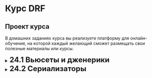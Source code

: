 # Курс DRF

## Проект курса

В домашних заданиях курса вы реализуете платформу для онлайн-обучения, на которой каждый желающий сможет размещать свои полезные материалы или курсы.


<details>

<summary > <font size="5" style="italic"> <b>24.1 Вьюсеты и дженерики <b></font> </summary>

## Задачи
1. [Задание 1](#задание-1)
2. [Задание 2](#задание-2)
3. [Задание 3](#задание-3)

### ___Задание 1___
Создайте новый Django-проект, подключите DRF в настройках проекта.

### ___Задание 2___
Создайте следующие модели:

1. Пользователь:
- все поля от обычного пользователя, но авторизацию заменить на email;
- телефон;
- город;
- аватарка.

Модель пользователя разместите в приложении users

2. Курс:
- название,
- превью (картинка),
- описание.

3. Урок:

- название,
- описание,
- превью (картинка),
- ссылка на видео.

>Урок и курс - это связанные между собой сущности. Уроки складываются в курс, в одном курсе может быть много уроков. Реализуйте связь между ними.

Модель курса и урока разместите в отдельном приложении. Название для приложения выбирайте такое, чтобы оно описывало то, с какими сущностями приложение работает. Например, lms или materials - отличные варианты.

### ___Задание 3___
Опишите CRUD для моделей курса и урока. Для реализации CRUD для курса используйте Viewsets, а для урока - Generic-классы.

Для работы контроллеров опишите простейшие сериализаторы.

>При реализации CRUD для уроков реализуйте все необходимые операции (получение списка, получение одной сущности, создание, изменение и удаление).

Для работы контроллеров опишите простейшие сериализаторы.

>Работу каждого эндпоинта необходимо проверять с помощью Postman.  
>Также на данном этапе работы мы не заботимся о безопасности и не закрываем от редактирования объекты и модели даже самой простой авторизацией.

### ___*Дополнительное задание___
Реализуйте эндпоинт для редактирования профиля любого пользователя на основе более привлекательного подхода для личного использования: Viewset или Generic.

> Дополнительное задание, помеченное звездочкой, желательно, но не обязательно выполнять.



</details>

<details>

<summary > <font size="5" style="italic"> <b>24.2 Сериализаторы <b></font> </summary>

## Задачи
1. [Задание 1](#задание-1)
2. [Задание 2](#задание-2)
3. [Задание 3](#задание-3)
3. [Задание 4](#задание-4)

### ___Задание 1___
Для модели курса добавьте в сериализатор поле вывода количества уроков. Поле реализуйте с помощью 

    SerializerMethodField()

### ___Задание 2___
Добавьте новую модель в приложение users:

Платежи

- пользователь,
- дата оплаты,
- оплаченный курс или урок,
- сумма оплаты,
- способ оплаты: наличные или перевод на счет.

> Поля `пользователь`, `оплаченный курс` и  `отдельно оплаченный урок` должны быть ссылками на соответствующие модели.

Запишите в таблицу, соответствующую этой модели данные через инструмент фикстур или кастомную команду.

> Если вы забыли как работать с фикстурами или кастомной командой - можете вернуться к уроку 20.1 Работа с ORM в Django чтобы вспомнить материал.

### ___Задание 3___
Для сериализатора для модели курса реализуйте поле вывода уроков. Вывод реализуйте с помощью сериализатора для связанной модели.

> Один сериализатор должен выдавать и количество уроков курса и информацию по всем урокам курса одновременно.

### ___Задание 4___

Настроить фильтрацию для эндпоинта вывода списка платежей с возможностями:

- менять порядок сортировки по дате оплаты,
- фильтровать по курсу или уроку,
- фильтровать по способу оплаты.

### ___*Дополнительное задание___
Для профиля пользователя сделайте вывод истории платежей, расширив сериализатор для вывода списка платежей

> Дополнительное задание, помеченное звездочкой, желательно, но не обязательно выполнять.

</details>


